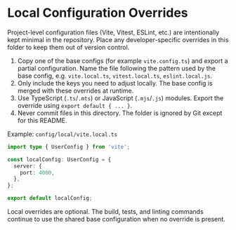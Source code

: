 # Local Configuration Overrides

Project-level configuration files (Vite, Vitest, ESLint, etc.) are intentionally
kept minimal in the repository. Place any developer-specific overrides in this
folder to keep them out of version control.

1. Copy one of the base configs (for example `vite.config.ts`) and export a
   partial configuration. Name the file following the pattern used by the base
   config, e.g. `vite.local.ts`, `vitest.local.ts`, `eslint.local.js`.
2. Only include the keys you need to adjust locally. The base config is merged
   with these overrides at runtime.
3. Use TypeScript (`.ts`/`.mts`) or JavaScript (`.mjs`/`.js`) modules. Export
   the override using `export default { ... }`.
4. Never commit files in this directory. The folder is ignored by Git except for
   this README.

Example: `config/local/vite.local.ts`

```ts
import type { UserConfig } from 'vite';

const localConfig: UserConfig = {
  server: {
    port: 4000,
  },
};

export default localConfig;
```

Local overrides are optional. The build, tests, and linting commands continue to
use the shared base configuration when no override is present.
